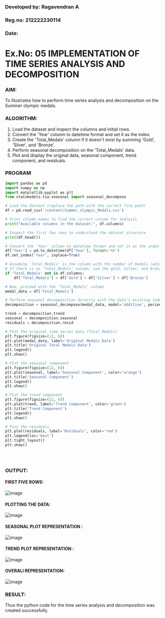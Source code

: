 ### Developed by: Ragavendran A
### Reg.no: 212222230114
### Date: 
# Ex.No: 05  IMPLEMENTATION OF TIME SERIES ANALYSIS AND DECOMPOSITION

### AIM:
To Illustrates how to perform time series analysis and decomposition on the Summer olympic medals.

### ALGORITHM:
1. Load the dataset and inspect the columns and initial rows.
2. Convert the 'Year' column to datetime format and set it as the index.
3. Create the 'Total_Medals' column if it doesn't exist by summing 'Gold', 'Silver', and 'Bronze'.
4. Perform seasonal decomposition on the 'Total_Medals' data.
5. Plot and display the original data, seasonal component, trend component, and residuals.
### PROGRAM

```python
import pandas as pd
import numpy as np
import matplotlib.pyplot as plt
from statsmodels.tsa.seasonal import seasonal_decompose

# Load the dataset (replace the path with the correct file path)
df = pd.read_csv('/content/Summer_olympic_Medals.csv')

# Print column names to find the correct column for analysis
print("Available columns in the dataset:", df.columns)

# Inspect the first few rows to understand the dataset structure
print(df.head())

# Convert the 'Year' column to datetime format and set it as the index
df['Year'] = pd.to_datetime(df['Year'], format='%Y')
df.set_index('Year', inplace=True)

# Assuming 'Total_Medals' is the column with the number of medals (adjust based on your dataset)
# If there is no 'Total_Medals' column, sum the gold, silver, and bronze columns to create it
if 'Total_Medals' not in df.columns:
    df['Total_Medals'] = df['Gold'] + df['Silver'] + df['Bronze']

# Now, proceed with the 'Total_Medals' column
medal_data = df['Total_Medals']

# Perform seasonal decomposition directly with the data's existing index
decomposition = seasonal_decompose(medal_data, model='additive', period=4)  # Assuming 4-year Olympic cycles

trend = decomposition.trend
seasonal = decomposition.seasonal
residuals = decomposition.resid

# Plot the original time series data (Total Medals)
plt.figure(figsize=(12, 6))
plt.plot(medal_data, label='Original Medals Data')
plt.title('Original Total Medals Data')
plt.legend()
plt.show()

# Plot the seasonal component
plt.figure(figsize=(12, 6))
plt.plot(seasonal, label='Seasonal Component', color='orange')
plt.title('Seasonal Component')
plt.legend()
plt.show()

# Plot the trend component
plt.figure(figsize=(12, 6))
plt.plot(trend, label='Trend Component', color='green')
plt.title('Trend Component')
plt.legend()
plt.show()

# Plot the residuals
plt.plot(residuals, label='Residuals', color='red')
plt.legend(loc='best')
plt.tight_layout()
plt.show()





```





### OUTPUT:
#### FIRST FIVE ROWS:
![image](https://github.com/user-attachments/assets/b6059ce6-ef2f-4c9f-8123-62a06a0b585b)



#### PLOTTING THE DATA:

![image](https://github.com/user-attachments/assets/40f1e373-8131-4076-985f-09380bba1b28)


#### SEASONAL PLOT REPRESENTATION :


![image](https://github.com/user-attachments/assets/3b4c560f-1169-4531-8389-1d2a16572109)

#### TREND PLOT REPRESENTATION :
![image](https://github.com/user-attachments/assets/57e5e8c7-34ce-4920-8779-959b40caca9c)



#### OVERALl REPRESENTATION:

![image](https://github.com/user-attachments/assets/6ce95797-8d4f-4f8a-a181-832e1d330e9f)


### RESULT:
Thus the python code for the time series analysis and decomposition was created successfully.
